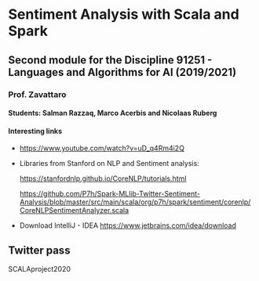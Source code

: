 # Sentiment Analysis with Scala and Spark
## Second module for the Discipline 91251 - Languages and Algorithms for AI (2019/2021)
### Prof. Zavattaro
#### Students: Salman Razzaq, Marco Acerbis and Nicolaas Ruberg

#### Interesting links
* https://www.youtube.com/watch?v=uD_q4Rm4i2Q
* Libraries from Stanford on NLP and Sentiment analysis:

	https://stanfordnlp.github.io/CoreNLP/tutorials.html

	https://github.com/P7h/Spark-MLlib-Twitter-Sentiment-Analysis/blob/master/src/main/scala/org/p7h/spark/sentiment/corenlp/CoreNLPSentimentAnalyzer.scala

* Download IntelliJ - IDEA https://www.jetbrains.com/idea/download

## Twitter pass
SCALAproject2020
